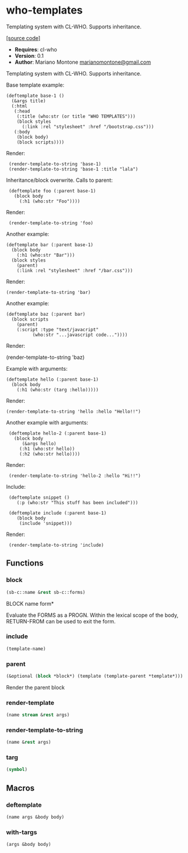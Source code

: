 # who-templates

Templating system with CL-WHO. Supports inheritance.

[[source code]](../who-templates.lisp)

- **Requires**: cl-who
- **Version**: 0.1
- **Author**: Mariano Montone <marianomontone@gmail.com>


 Templating system with CL-WHO. Supports inheritance.


 Base template example:

    (deftemplate base-1 ()
      (&args title)
      (:html
       (:head
        (:title (who:str (or title "WHO TEMPLATES")))
        (block styles
          (:link :rel "stylesheet" :href "/bootstrap.css")))
       (:body
        (block body)
        (block scripts))))

 Render:

     (render-template-to-string 'base-1)
     (render-template-to-string 'base-1 :title "lala")

 Inheritance/block overwrite. Calls to parent:

     (deftemplate foo (:parent base-1)
       (block body
         (:h1 (who:str "Foo"))))

 Render:

     (render-template-to-string 'foo)

 Another example:

    (deftemplate bar (:parent base-1)
      (block body
        (:h1 (who:str "Bar")))
      (block styles
        (parent)
        (:link :rel "stylesheet" :href "/bar.css")))

 Render:

    (render-template-to-string 'bar)

 Another example:

    (deftemplate baz (:parent bar)
      (block scripts
        (parent)
        (:script :type "text/javacript"
              (who:str "...javascript code..."))))

 Render:

   (render-template-to-string 'baz)

 Example with arguments:

    (deftemplate hello (:parent base-1)
      (block body
        (:h1 (who:str (targ :hello)))))

 Render:

    (render-template-to-string 'hello :hello "Hello!!")

 Another example with arguments:

     (deftemplate hello-2 (:parent base-1)
       (block body
          (&args hello)
         (:h1 (who:str hello))
         (:h2 (who:str hello))))

 Render:
 
     (render-template-to-string 'hello-2 :hello "Hi!!")

 Include:

     (deftemplate snippet ()
        (:p (who:str "This stuff has been included")))

     (deftemplate include (:parent base-1)
        (block body
         (include 'snippet)))

 Render:

     (render-template-to-string 'include)



## Functions
### block

```lisp
(sb-c::name &rest sb-c::forms)
```

BLOCK name form*



Evaluate the FORMS as a PROGN. Within the lexical scope of the body,
RETURN-FROM can be used to exit the form.
### include

```lisp
(template-name)
```


### parent

```lisp
(&optional (block *block*) (template (template-parent *template*)))
```

Render the parent block




### render-template

```lisp
(name stream &rest args)
```


### render-template-to-string

```lisp
(name &rest args)
```


### targ

```lisp
(symbol)
```


## Macros
### deftemplate

```lisp
(name args &body body)
```



### with-targs

```lisp
(args &body body)
```



